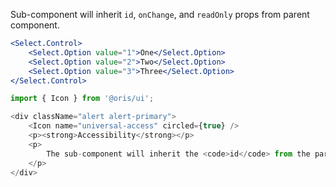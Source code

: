 
Sub-component will inherit `id`, `onChange`, and `readOnly` props from parent component.

```jsx static
<Select.Control>
    <Select.Option value="1">One</Select.Option>
    <Select.Option value="2">Two</Select.Option>
    <Select.Option value="3">Three</Select.Option>
</Select.Control>
```

```js noeditor
import { Icon } from '@oris/ui';

<div className="alert alert-primary">
    <Icon name="universal-access" circled={true} />
    <p><strong>Accessibility</strong></p>
    <p>
        The sub-component will inherit the <code>id</code> from the parent component and will be automatically associated with the <code>Select.Label</code>.
    </p>
</div>
```